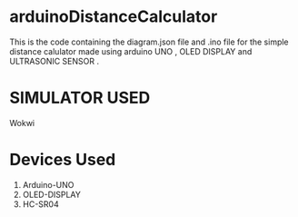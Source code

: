 # arduinoDistanceCalculator
This is the code containing the diagram.json file and .ino file for the simple distance calulator made using arduino UNO , OLED DISPLAY and ULTRASONIC SENSOR .

# SIMULATOR USED

Wokwi 

# Devices Used

1) Arduino-UNO
2) OLED-DISPLAY
3) HC-SR04

